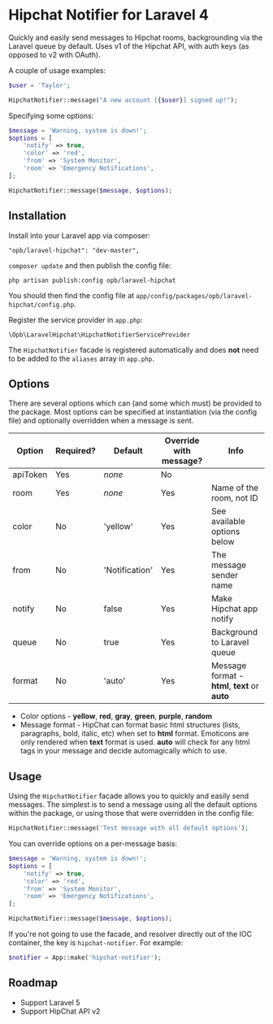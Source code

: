 Hipchat Notifier for Laravel 4
==============================

Quickly and easily send messages to Hipchat rooms, backgrounding via the Laravel queue by default. Uses v1 of the Hipchat API, with auth keys (as opposed to v2 with OAuth).

A couple of usage examples:

```php
$user = 'Taylor';

HipchatNotifier::message("A new account [{$user}] signed up!");
```

Specifying some options:

```php
$message = 'Warning, system is down!';
$options = [
	'notify' => true, 
	'color' => 'red',
	'from' => 'System Monitor',
	'room' => 'Emergency Notifications',
];

HipchatNotifier::message($message, $options);
```

Installation
------------

Install into your Laravel app via composer:

```
"opb/laravel-hipchat": "dev-master",
```

`composer update` and then publish the config file:

```
php artisan publish:config opb/laravel-hipchat
```

You should then find the config file at `app/config/packages/opb/laravel-hipchat/config.php`.

Register the service provider in `app.php`:

```
\Opb\LaravelHipchat\HipchatNotifierServiceProvider
```

The `HipchatNotifier` facade is registered automatically and does **not** need to be added to the `aliases` array in `app.php`.

Options
-------

There are several options which can (and some which must) be provided to the package. Most options can be specified at instantiation (via the config file) and optionally overridden when a message is sent.

| Option | Required? | Default | Override with message? | Info |
|--------|-----------|---------|------------------------|------|
| apiToken | Yes | *none* | No |  |
| room | Yes | *none* | Yes | Name of the room, not ID |
| color | No | 'yellow' | Yes | See available options below |
| from | No | 'Notification' | Yes | The message sender name |
| notify | No | false | Yes | Make Hipchat app notify |
| queue | No | true | Yes | Background to Laravel queue |
| format | No | 'auto' | Yes | Message format - **html**, **text** or **auto** |


- Color options - **yellow**, **red**, **gray**, **green**, **purple**, **random**
- Message format - HipChat can format basic html structures (lists, paragraphs, bold, italic, etc) when set to **html** format. Emoticons are only rendered when **text** format is used. **auto** will check for any html tags in your message and decide automagically which to use.

Usage
-----
Using the `HipchatNotifier` facade allows you to quickly and easily send messages. The simplest is to send a message using all the default options within the package, or using those that were overridden in the config file:

```php
HipchatNotifier::message('Test message with all default options');
```

You can override options on a per-message basis:

```php
$message = 'Warning, system is down!';
$options = [
	'notify' => true, 
	'color' => 'red',
	'from' => 'System Monitor',
	'room' => 'Emergency Notifications',
];

HipchatNotifier::message($message, $options);
```

If you're not going to use the facade, and resolver directly out of the IOC container, the key is `hipchat-notifier`. For example:

```php
$notifier = App::make('hipchat-notifier');
```

Roadmap
-------

- Support Laravel 5
- Support HipChat API v2


 

